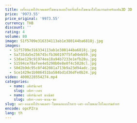 ```yaml
---
title: เครื่องฉายโปรเจคเตอร์โฆษณาแบบโรตารี่เครื่องโฆษณาโฮโลแกรมสำหรับแฟน3D 3D
price: '9973.55'
price_original: '9973.55'
currency: THB
discount: ''
rating: 4
volume: 80
image: S1f5709e316334113ab1e380144ba6818j.jpg
images:
  - S1f5709e316334113ab1e380144ba6818j.jpg
  - Sa735da5e256745cfb360197f5fa04eb59.jpg
  - S3dae129c91974ea18a94b7233e1efb28u.jpg
  - S1594ce78afee4e5298b0e8e0f4c5028cl.jpg
  - S0d2b9dc95c8f462081a713b9a23d94adc.jpg
  - Sce1429e1b986451ba584bd1d36dfe0b24.jpg
video: 4000228554274.mp4
categories:
  - name: เฟอร์นิเจอร์
    slug: เฟอร-เจอร
  - name: เฟอร์นิเจอร์ พาณิชย์
    slug: เฟอร-เจอร-พาณ-ชย
slug: เคร-องฉายโปรเจคเตอร-โฆษณาแบบโรตาร-เคร-องโฆษณาโฮโลแกรมสำหร
encode: opcPZra
lang: th
---
```

  